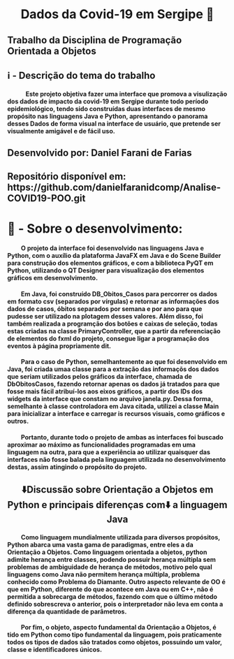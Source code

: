 <h1 align="center"><strong>Dados da Covid-19 em Sergipe 🦠</strong></h1>

<h2>Trabalho da Disciplina de Programação Orientada a Objetos</h2>

<h2><strong>ℹ️ - Descrição do tema do trabalho</strong></h2>

<h4>&emsp;&emsp;&emsp;Este projeto objetiva fazer uma interface que promova a visulização dos dados de impacto da covid-19 em Sergipe durante todo período epidemiológico, tendo sido construídas duas interfaces de mesmo propósito nas linguagens Java e Python, apresentando o panorama desses Dados de forma visual na interface de usuário, que pretende ser visualmente amigável e de fácil uso.</h4>

<h2><strong>Desenvolvido por: Daniel Farani de Farias </strong></h2>

<h2><strong>Repositório disponível em: https://github.com/danielfaranidcomp/Analise-COVID19-POO.git </strong></h2>

<h1><strong>📌 - Sobre o desenvolvimento: </strong></h1>

<h4>&emsp;&emsp; O projeto da interface foi desenvolvido nas linguagens Java e Python, com o auxílio da plataforma JavaFX em Java e do Scene Builder para construção dos elementos gráficos, e com a biblioteca PyQT em Python, utilizando o QT Designer para visualização dos elementos gráficos em desenvolvimento.</h4>
<h4>&emsp;&emsp; Em Java, foi construído DB_Obitos_Casos para percorrer os dados em formato csv (separados por vírgulas) e retornar as informações dos dados de casos, óbitos separados por semana e por ano para que pudesse ser utilizado na plotagem desses valores. Além disso, foi também realizada a programção dos botões e caixas de seleção, todas estas criadas na classe PrimaryController, que a partir da referenciação de elementos do fxml do projeto, consegue ligar a programação dos eventos à página propriamente dit.</h4>
<h4>&emsp;&emsp; Para o caso de Python, semelhantemente ao que foi desenvolvido em Java, foi criada umaa classe para a extração das informaçõs dos dados que seriam utilizados pelos gráficos da interface, chamada de DbObitosCasos, fazendo retornar apenas os dados já tratados para que fosse mais fácil atribuí-los aos eixos gráficos, a partir dos IDs dos widgets da interface que constam no arquivo janela.py. Dessa forma, semelhante à classe controladora em Java citada, utilizei a classe Main para inicializar a interface e carregar is recursos visuais, como gráficos e outros.</h4>
<h4>&emsp;&emsp; Portanto, durante todo o projeto de ambas as interfaces foi buscado aproximar ao máximo as funcionalidades programadas em uma linguagem na outra, para que a experiência ao utilizar quaisquer das interfaces não fosse balada pela linguagem utilizada no desenvolvimento destas, assim atingindo o propósito do projeto.</h4>

<h2 align="center"><strong> ⬇️Discussão sobre Orientação a Objetos em Python e principais diferenças com⬇️ a linguagem Java</strong></h2>

<h4>&emsp;&emsp; Como linguagem mundialmente utilizada para diversos propósitos, Python abarca uma vasta gama de paradigmas, entre eles a da Orientação a Objetos. Como linguagem orientada a objetos, python adimite herança entre classes, podendo possuir herança múltipla sem problemas de ambiguidade de herança de métodos, motivo pelo qual linguagens como Java não permitem herança múltipla, problema conhecido como Problema do Diamante. Outro aspecto relevante de OO é que em Python, diferente do que acontece em Java ou em C++, não é permitida a sobrecarga de métodos, fazendo com que o último método definido sobrescreva o anterior, pois o interpretador não leva em conta a diferença da quantidade de parâmetros.</h4>
<h4>&emsp;&emsp; Por fim, o objeto, aspecto fundamental da Orientação a Objetos, é tido em Python como tipo fundamental da linguagem, pois praticamente todos os tipos de dados são tratados como objetos, possuindo um valor, classe e identificadores únicos.</h4>
